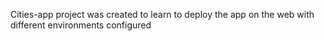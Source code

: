 Cities-app project was created to learn to deploy the app on the web with different environments configured